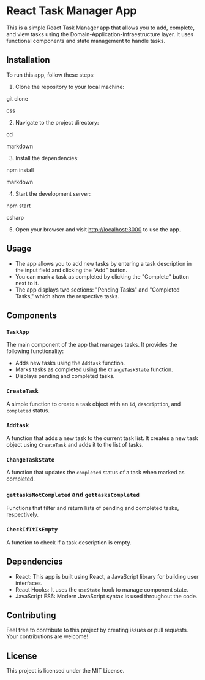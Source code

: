 # React Task Manager App

This is a simple React Task Manager app that allows you to add, complete, and view tasks using the Domain-Application-Infraestructure layer. It uses functional components and state management to handle tasks.

## Installation

To run this app, follow these steps:

1. Clone the repository to your local machine:

git clone <repository-url>

css

2. Navigate to the project directory:

cd <project-directory>

markdown

3. Install the dependencies:

npm install

markdown

4. Start the development server:

npm start

csharp

5. Open your browser and visit [http://localhost:3000](http://localhost:3000) to use the app.

## Usage

- The app allows you to add new tasks by entering a task description in the input field and clicking the "Add" button.
- You can mark a task as completed by clicking the "Complete" button next to it.
- The app displays two sections: "Pending Tasks" and "Completed Tasks," which show the respective tasks.

## Components

### `TaskApp`

The main component of the app that manages tasks. It provides the following functionality:

- Adds new tasks using the `Addtask` function.
- Marks tasks as completed using the `ChangeTaskState` function.
- Displays pending and completed tasks.

### `CreateTask`

A simple function to create a task object with an `id`, `description`, and `completed` status.

### `Addtask`

A function that adds a new task to the current task list. It creates a new task object using `CreateTask` and adds it to the list of tasks.

### `ChangeTaskState`

A function that updates the `completed` status of a task when marked as completed.

### `gettasksNotCompleted` and `gettasksCompleted`

Functions that filter and return lists of pending and completed tasks, respectively.

### `CheckIfItIsEmpty`

A function to check if a task description is empty.

## Dependencies

- React: This app is built using React, a JavaScript library for building user interfaces.
- React Hooks: It uses the `useState` hook to manage component state.
- JavaScript ES6: Modern JavaScript syntax is used throughout the code.

## Contributing

Feel free to contribute to this project by creating issues or pull requests. Your contributions are welcome!

## License

This project is licensed under the MIT License.

